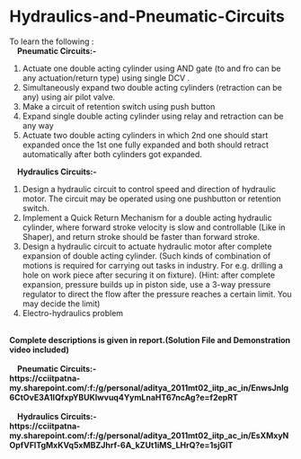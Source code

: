 # Hydraulics-and-Pneumatic-Circuits
To learn the following : <br>
<t><b>   &emsp;Pneumatic Circuits:-</b>
1. Actuate one double acting cylinder using AND gate (to and fro can be any actuation/return type) using single DCV . <br>
2. Simultaneously expand two double acting cylinders (retraction can be any) using air pilot valve. <br>
3. Make a circuit of retention switch using push button <br>
4. Expand single double acting cylinder using relay and retraction can be any way <br>
5. Actuate two double acting cylinders in which 2nd one should start expanded once the 1st one fully expanded and both should retract automatically after both cylinders got expanded.<br>
  
  <t><b>   &emsp;Hydraulics Circuits:-</b>
1. Design a hydraulic circuit to control speed and direction of hydraulic
motor. The circuit may be operated using one pushbutton or retention
switch. <br>
2. Implement a Quick Return Mechanism for a double acting hydraulic
cylinder, where forward stroke velocity is slow and controllable (Like in
Shaper), and return stroke should be faster than forward stroke.<br>
3. Design a hydraulic circuit to actuate hydraulic motor after complete
expansion of double acting cylinder. (Such kinds of combination of
motions is required for carrying out tasks in industry. For e.g. drilling a
hole on work piece after securing it on fixture). (Hint: after complete
expansion, pressure builds up in piston side, use a 3-way pressure
regulator to direct the flow after the pressure reaches a certain limit. You
may decide the limit)<br>
4. Electro-hydraulics problem 
<br>
    <b>Complete descriptions is given in report.(Solution File and Demonstration video included)</b)
      <br><br><br>
      <t><b>   &emsp;Pneumatic Circuits:-</b><br>
      https://cciitpatna-my.sharepoint.com/:f:/g/personal/aditya_2011mt02_iitp_ac_in/EnwsJnlg6CtOvE3A1lQfxpYBUKlwvuq4YymLnaHT67ncAg?e=f2epRT
      <br><br>
      <t><b>   &emsp;Hydraulics Circuits:-</b><br>
        https://cciitpatna-my.sharepoint.com/:f:/g/personal/aditya_2011mt02_iitp_ac_in/EsXMxyNOpfVFlTgMxKVq5xMBZJhrf-6A_kZUt1iMS_LHrQ?e=1sjGlT
